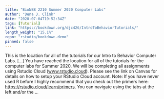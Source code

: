 ```yaml
---
title: "BioNBB 2210 Summer 2020 Computer Labs"
author: "Dena J. Clink"
date: "2020-07-04T19:52:34Z"
tags: [Tutorial]
link: "https://bookdown.org/djc426/IntroToBehaviorTutorials/"
length_weight: "15.1%"
repo: "rstudio/bookdown-demo"
pinned: false
---
```


This is the location for all of the tutorials for our Intro to Behavior Computer Labs. [...] You have reached the location for all of the tutorials for the computer labs for Summer 2020. We will be completing all assignments using Rstudio Cloud (www.rstudio.cloud). Please see the link on Canvas for details on how to setup your RStudio Cloud account. Note: If you have never used R before I highly recommend that you check out the primers here: https://rstudio.cloud/learn/primers. You can navigate using the tabs at the left and/or the ...
